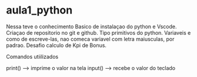 # aula1_python
Nessa teve o conhecimento Basico de instalaçao do python e Vscode. Criaçao de repositorio no git e github. Tipo primitivos do python. Variaveis e como de escreve-las, nao comeca variavel com letra maiusculas, por padrao.
Desafio calculo de Kpi de Bonus.

Comandos utiilizados

print() --> imprime o valor na tela
input() --> recebe o valor do teclado



